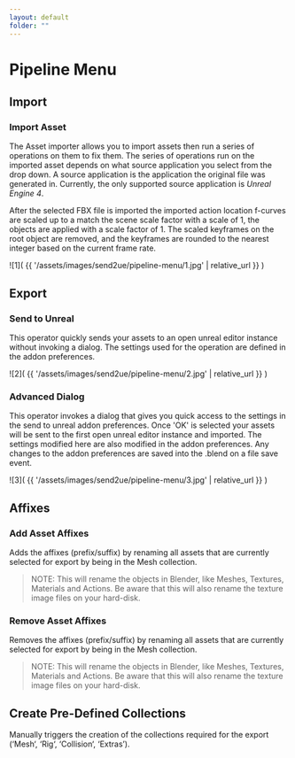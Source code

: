 ```yaml
---
layout: default
folder: ""
---
```

# Pipeline Menu

## Import

### Import Asset

The Asset importer allows you to import assets then run a series of operations on them to fix them.  The series of operations run on the imported asset depends on what source application you select from the drop down. A source application is the application the original file was generated in. Currently, the only supported source application is *Unreal Engine 4*.

After the selected FBX file is imported the imported action location f-curves are scaled up to a match the scene scale factor with a scale of 1, the objects are applied with a scale factor of 1. The scaled keyframes on the root object are removed, and the keyframes are rounded to the nearest integer based on the current frame rate.

![1]( {{ '/assets/images/send2ue/pipeline-menu/1.jpg' | relative_url }} )

## Export

### Send to Unreal

This operator quickly sends your assets to an open unreal editor instance without invoking a dialog. The settings used for the operation are defined in the addon preferences.

![2]( {{ '/assets/images/send2ue/pipeline-menu/2.jpg' | relative_url }} )

### Advanced Dialog

This operator invokes a dialog that gives you quick access to the settings in the send to unreal addon preferences. Once 'OK' is selected your assets will be sent to the first open unreal editor instance and imported. The settings modified here are also modified in the addon preferences. Any changes to the addon preferences are saved into the .blend on a file save event.

![3]( {{ '/assets/images/send2ue/pipeline-menu/3.jpg' | relative_url }} )

## Affixes

### Add Asset Affixes

Adds the affixes (prefix/suffix) by renaming all assets that are currently selected for export by being in the Mesh collection.

> NOTE: This will rename the objects in Blender, like Meshes, Textures, Materials and Actions. Be aware that this will also rename the texture image files on your hard-disk.

### Remove Asset Affixes

Removes the affixes (prefix/suffix) by renaming all assets that are currently selected for export by being in the Mesh collection.

> NOTE: This will rename the objects in Blender, like Meshes, Textures, Materials and Actions. Be aware that this will also rename the texture image files on your hard-disk.

## Create Pre-Defined Collections

Manually triggers the creation of the collections required for the export (‘Mesh‘, ‘Rig‘, ‘Collision‘, ‘Extras’).
